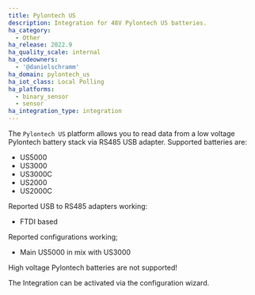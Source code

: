 ```yaml
---
title: Pylontech US
description: Integration for 48V Pylontech US batteries.
ha_category:
  - Other
ha_release: 2022.9
ha_quality_scale: internal
ha_codeowners:
  - '@danielschramm'
ha_domain: pylontech_us
ha_iot_class: Local Polling
ha_platforms:
  - binary_sensor
  - sensor
ha_integration_type: integration
---
```


The `Pylontech US` platform allows you to read data from a low voltage Pylontech
battery stack via RS485 USB adapter.
Supported batteries are:
- US5000
- US3000
- US3000C
- US2000
- US2000C

Reported USB to RS485 adapters working:
- FTDI based

Reported configurations working;
- Main US5000 in mix with US3000


High voltage Pylontech batteries are not supported!

The Integration can be activated via the configuration wizard.
